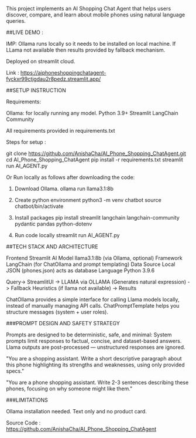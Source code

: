 This project implements an AI Shopping Chat Agent that helps users discover, compare, and learn about mobile phones using natural language queries.

##LIVE DEMO :

IMP: Ollama runs locally so it needs to be installed on local machine.
If LLama not available then results provided by fallback mechanism. 

Deployed on streamlit cloud.

Link : https://aiphoneshoppingchatagent-fyckxr99ctjgdau2r8pedz.streamlit.app/

##SETUP INSTRUCTION

Requirements:

Ollama: for locally running any model.
Python 3.9+
Streamlit
LangChain Community

All requirements provided in requirements.txt

Steps for setup :

git clone https://github.com/AnishaCha/AI_Phone_Shopping_ChatAgent.git
cd AI_Phone_Shopping_ChatAgent
pip install -r requirements.txt
streamlit run AI_AGENT.py

Or Run locally as follows after downloading the code: 

1. Download Ollama.
	ollama run llama3.1:8b

2. Create python environment
	python3 -m venv chatbot
	source chatbot/bin/activate

3. Install packages
	pip install streamlit langchain langchain-community pydantic pandas python-dotenv

4. Run code locally
	streamlit run AI_AGENT.py

##TECH STACK AND ARCHITECTURE

Frontend	Streamlit
AI Model	llama3.1:8b (via Ollama, optional)
Framework	LangChain (for ChatOllama and prompt templating)
Data Source	Local JSON (phones.json) acts as database
Language	Python 3.9.6

Query-> StreamlitUI -> LLAMA via OLLAMA (Generates natural expression) -> Fallback Heuristics (if llama not available) -> Results 

ChatOllama provides a simple interface for calling Llama models locally, instead of manually managing API calls.
ChatPromptTemplate helps you structure messages (system + user roles).

###PROMPT DESIGN AND SAFETY STRATEGY

Prompts are designed to be deterministic, safe, and minimal:
System prompts limit responses to factual, concise, and dataset-based answers.
Llama outputs are post-processed — unstructured responses are ignored.

"You are a shopping assistant. Write a short descriptive paragraph about this phone highlighting its strengths and weaknesses, using only provided specs."

"You are a phone shopping assistant. Write 2-3 sentences describing these phones, focusing on why someone might like them."

###LIMITATIONS

Ollama installation needed.
Text only and no product card.

Source Code : https://github.com/AnishaCha/AI_Phone_Shopping_ChatAgent








